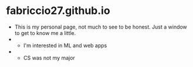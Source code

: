 # fabriccio27.github.io
* This is my personal page, not much to see to be honest. Just a window to get to know me a little. 
* * I'm interested in ML and web apps
* *  CS was not my major
